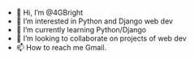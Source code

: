 - 👋 Hi, I’m @4GBright
- 👀 I’m interested in Python and Django web dev
- 🌱 I’m currently learning Python/Django
- 💞️ I’m looking to collaborate on projects of web dev
- 📫 How to reach me Gmail.

<!---
4GBright/4GBright is a ✨ special ✨ repository because its `README.md` (this file) appears on your GitHub profile.
You can click the Preview link to take a look at your changes.
--->
